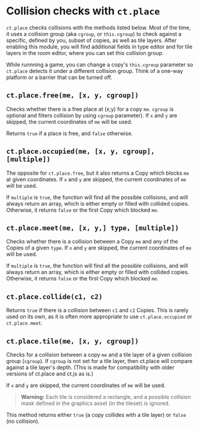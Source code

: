 # Collision checks with `ct.place`

`ct.place` checks collisions with the methods listed below. Most of the time, it uses a collision group (aka `cgroup`, or `this.cgroup`) to check against a specific, defined by you, subset of copies, as well as tile layers. After enabling this module, you will find additional fields in type editor and for tile layers in the room editor, where you can set this collision group.

While runnning a game, you can change a copy's `this.cgroup` parameter so `ct.place` detects it under a different collision group. Think of a one-way platform or a barrier that can be turned off.

## `ct.place.free(me, [x, y, cgroup])`

Checks whether there is a free place at (x;y) for a copy `me`. `cgroup` is optional and filters collision by using `cgroup` parameter). If `x` and `y` are skipped, the current coordinates of `me` will be used.

Returns `true` if a place is free, and `false` otherwise.


## `ct.place.occupied(me, [x, y, cgroup], [multiple])`

The opposite for `ct.place.free`, but it also returns a Copy which blocks `me` at given coordinates. If `x` and `y` are skipped, the current coordinates of `me` will be used.

If `multiple` is `true`, the function will find all the possible collisions, and will always return an array, which is either empty or filled with collided copies. Otherwise, it returns `false` or the first Copy which blocked `me`.

## `ct.place.meet(me, [x, y,] type, [multiple])`

Checks whether there is a collision between a Copy `me` and any of the Copies of a given `type`. If `x` and `y` are skipped, the current coordinates of `me` will be used.

If `multiple` is `true`, the function will find all the possible collisions, and will always return an array, which is either empty or filled with collided copies. Otherwise, it returns `false` or the first Copy which blocked `me`.

## `ct.place.collide(c1, c2)`

Returns `true` if there is a collision between `c1` and `c2` Copies. This is rarely used on its own, as it is often more appropriate to use `ct.place.occupied` or `ct.place.meet`.

## `ct.place.tile(me, [x, y, cgroup])`

Checks for a collision between a copy `me` and a tile layer of a given collision group (`cgroup`). If `cgroup` is not set for a tile layer, then ct.place will compare against a tile layer's depth. (This is made for compatibility with older versions of ct.place and ct.js as is.)

If `x` and `y` are skipped, the current coordinates of `me` will be used.

> **Warning:** Each tile is considered a rectangle, and a possible collision mask defined in the graphics asset (in the tileset) is ignored.

This method returns either `true` (a copy collides with a tile layer) or `false` (no collision).
